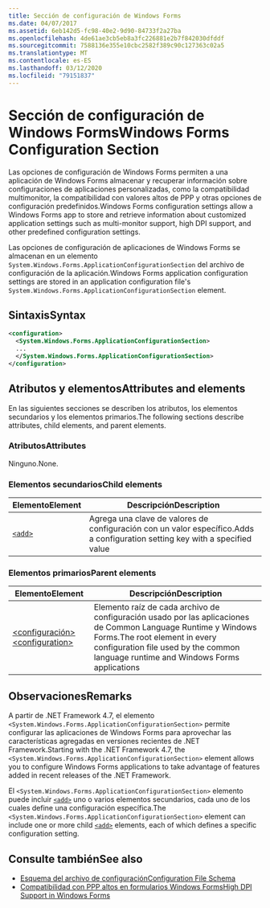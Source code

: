```yaml
---
title: Sección de configuración de Windows Forms
ms.date: 04/07/2017
ms.assetid: 6eb142d5-fc98-40e2-9d90-84733f2a27ba
ms.openlocfilehash: 4de61ae3cb5eb8a3fc226881e2b7f842030dfddf
ms.sourcegitcommit: 7588136e355e10cbc2582f389c90c127363c02a5
ms.translationtype: MT
ms.contentlocale: es-ES
ms.lasthandoff: 03/12/2020
ms.locfileid: "79151837"
---
```

# <a name="windows-forms-configuration-section"></a><span data-ttu-id="8b830-102">Sección de configuración de Windows Forms</span><span class="sxs-lookup"><span data-stu-id="8b830-102">Windows Forms Configuration Section</span></span>
<span data-ttu-id="8b830-103">Las opciones de configuración de Windows Forms permiten a una aplicación de Windows Forms almacenar y recuperar información sobre configuraciones de aplicaciones personalizadas, como la compatibilidad multimonitor, la compatibilidad con valores altos de PPP y otras opciones de configuración predefinidos.</span><span class="sxs-lookup"><span data-stu-id="8b830-103">Windows Forms configuration settings allow a Windows Forms app to store and retrieve information about customized application settings such as multi-monitor support, high DPI support, and other predefined configuration settings.</span></span>

<span data-ttu-id="8b830-104">Las opciones de configuración de aplicaciones de Windows Forms se almacenan en un elemento `System.Windows.Forms.ApplicationConfigurationSection` del archivo de configuración de la aplicación.</span><span class="sxs-lookup"><span data-stu-id="8b830-104">Windows Forms application configuration settings are stored in an application configuration file's `System.Windows.Forms.ApplicationConfigurationSection` element.</span></span>

## <a name="syntax"></a><span data-ttu-id="8b830-105">Sintaxis</span><span class="sxs-lookup"><span data-stu-id="8b830-105">Syntax</span></span>

```xml
<configuration>
  <System.Windows.Forms.ApplicationConfigurationSection>
  ...
  </System.Windows.Forms.ApplicationConfigurationSection>
</configuration>
```

## <a name="attributes-and-elements"></a><span data-ttu-id="8b830-106">Atributos y elementos</span><span class="sxs-lookup"><span data-stu-id="8b830-106">Attributes and elements</span></span>

<span data-ttu-id="8b830-107">En las siguientes secciones se describen los atributos, los elementos secundarios y los elementos primarios.</span><span class="sxs-lookup"><span data-stu-id="8b830-107">The following sections describe attributes, child elements, and parent elements.</span></span>

### <a name="attributes"></a><span data-ttu-id="8b830-108">Atributos</span><span class="sxs-lookup"><span data-stu-id="8b830-108">Attributes</span></span>

<span data-ttu-id="8b830-109">Ninguno.</span><span class="sxs-lookup"><span data-stu-id="8b830-109">None.</span></span>

### <a name="child-elements"></a><span data-ttu-id="8b830-110">Elementos secundarios</span><span class="sxs-lookup"><span data-stu-id="8b830-110">Child elements</span></span>

<span data-ttu-id="8b830-111">Elemento</span><span class="sxs-lookup"><span data-stu-id="8b830-111">Element</span></span>  |<span data-ttu-id="8b830-112">Descripción</span><span class="sxs-lookup"><span data-stu-id="8b830-112">Description</span></span> |
---------|---------|
[`<add>`](windows-forms-add-configuration-element.md) | <span data-ttu-id="8b830-113">Agrega una clave de valores de configuración con un valor específico.</span><span class="sxs-lookup"><span data-stu-id="8b830-113">Adds a configuration setting key with a specified value</span></span> |

### <a name="parent-elements"></a><span data-ttu-id="8b830-114">Elementos primarios</span><span class="sxs-lookup"><span data-stu-id="8b830-114">Parent elements</span></span>

<span data-ttu-id="8b830-115">Elemento</span><span class="sxs-lookup"><span data-stu-id="8b830-115">Element</span></span>  |<span data-ttu-id="8b830-116">Descripción</span><span class="sxs-lookup"><span data-stu-id="8b830-116">Description</span></span> |
---------|---------|
[<span data-ttu-id="8b830-117">\<configuración></span><span class="sxs-lookup"><span data-stu-id="8b830-117">\<configuration></span></span>](../configuration-element.md) | <span data-ttu-id="8b830-118">Elemento raíz de cada archivo de configuración usado por las aplicaciones de Common Language Runtime y Windows Forms.</span><span class="sxs-lookup"><span data-stu-id="8b830-118">The root element in every configuration file used by the common language runtime and Windows Forms applications</span></span> |

## <a name="remarks"></a><span data-ttu-id="8b830-119">Observaciones</span><span class="sxs-lookup"><span data-stu-id="8b830-119">Remarks</span></span>

<span data-ttu-id="8b830-120">A partir de .NET Framework 4.7, el elemento `<System.Windows.Forms.ApplicationConfigurationSection>` permite configurar las aplicaciones de Windows Forms para aprovechar las características agregadas en versiones recientes de .NET Framework.</span><span class="sxs-lookup"><span data-stu-id="8b830-120">Starting with the .NET Framework 4.7, the `<System.Windows.Forms.ApplicationConfigurationSection>` element allows you to configure Windows Forms applications to take advantage of features added in recent releases of the .NET Framework.</span></span>

<span data-ttu-id="8b830-121">El `<System.Windows.Forms.ApplicationConfigurationSection>` elemento puede incluir [`<add>`](windows-forms-add-configuration-element.md) uno o varios elementos secundarios, cada uno de los cuales define una configuración específica.</span><span class="sxs-lookup"><span data-stu-id="8b830-121">The `<System.Windows.Forms.ApplicationConfigurationSection>` element can include one or more child [`<add>`](windows-forms-add-configuration-element.md) elements, each of which defines a specific configuration setting.</span></span>

## <a name="see-also"></a><span data-ttu-id="8b830-122">Consulte también</span><span class="sxs-lookup"><span data-stu-id="8b830-122">See also</span></span>

- [<span data-ttu-id="8b830-123">Esquema del archivo de configuración</span><span class="sxs-lookup"><span data-stu-id="8b830-123">Configuration File Schema</span></span>](../index.md)
- [<span data-ttu-id="8b830-124">Compatibilidad con PPP altos en formularios Windows Forms</span><span class="sxs-lookup"><span data-stu-id="8b830-124">High DPI Support in Windows Forms</span></span>](../../../winforms/high-dpi-support-in-windows-forms.md)
